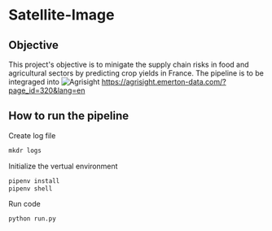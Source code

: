 # Satellite-Image

## Objective
This project's objective is to minigate the supply chain risks in food and agricultural sectors by predicting crop yields in France.
The pipeline is to be integraged into <img alt="Agrisight" src="https://agrisight.emerton-data.com/?page_id=320&lang=en">
 https://agrisight.emerton-data.com/?page_id=320&lang=en


## How to run the pipeline
Create log file
```python
mkdr logs
```
Initialize the vertual environment
```python
pipenv install
pipenv shell
```

Run code
```python
python run.py 
```
